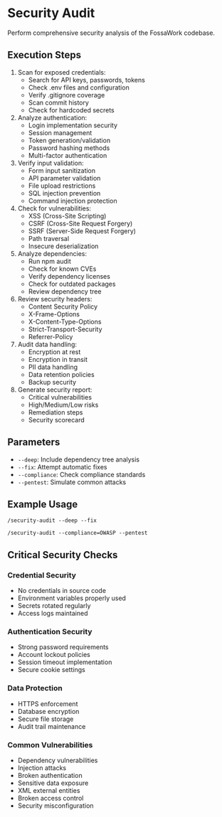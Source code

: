 # Security Audit

Perform comprehensive security analysis of the FossaWork codebase.

## Execution Steps

1. Scan for exposed credentials:
   - Search for API keys, passwords, tokens
   - Check .env files and configuration
   - Verify .gitignore coverage
   - Scan commit history
   - Check for hardcoded secrets
2. Analyze authentication:
   - Login implementation security
   - Session management
   - Token generation/validation
   - Password hashing methods
   - Multi-factor authentication
3. Verify input validation:
   - Form input sanitization
   - API parameter validation
   - File upload restrictions
   - SQL injection prevention
   - Command injection protection
4. Check for vulnerabilities:
   - XSS (Cross-Site Scripting)
   - CSRF (Cross-Site Request Forgery)
   - SSRF (Server-Side Request Forgery)
   - Path traversal
   - Insecure deserialization
5. Analyze dependencies:
   - Run npm audit
   - Check for known CVEs
   - Verify dependency licenses
   - Check for outdated packages
   - Review dependency tree
6. Review security headers:
   - Content Security Policy
   - X-Frame-Options
   - X-Content-Type-Options
   - Strict-Transport-Security
   - Referrer-Policy
7. Audit data handling:
   - Encryption at rest
   - Encryption in transit
   - PII data handling
   - Data retention policies
   - Backup security
8. Generate security report:
   - Critical vulnerabilities
   - High/Medium/Low risks
   - Remediation steps
   - Security scorecard

## Parameters
- `--deep`: Include dependency tree analysis
- `--fix`: Attempt automatic fixes
- `--compliance`: Check compliance standards
- `--pentest`: Simulate common attacks

## Example Usage

```
/security-audit --deep --fix
```

```
/security-audit --compliance=OWASP --pentest
```

## Critical Security Checks

### Credential Security
- No credentials in source code
- Environment variables properly used
- Secrets rotated regularly
- Access logs maintained

### Authentication Security
- Strong password requirements
- Account lockout policies
- Session timeout implementation
- Secure cookie settings

### Data Protection
- HTTPS enforcement
- Database encryption
- Secure file storage
- Audit trail maintenance

### Common Vulnerabilities
- Dependency vulnerabilities
- Injection attacks
- Broken authentication
- Sensitive data exposure
- XML external entities
- Broken access control
- Security misconfiguration